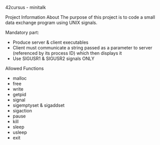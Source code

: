 42cursus - minitalk

Project Information
About
The purpose of this project is to code a small data exchange program using UNIX signals.

Mandatory part:
 - Produce server & client executables
 - Client must communicate a string passed as a parameter to server (referenced by its process ID) which then displays it
 - Use SIGUSR1 & SIGUSR2 signals ONLY

Allowed Functions
 - malloc
 - free
 - write
 - getpid
 - signal
 - sigemptyset & sigaddset
 - sigaction
 - pause
 - kill
 - sleep
 - usleep
 - exit
